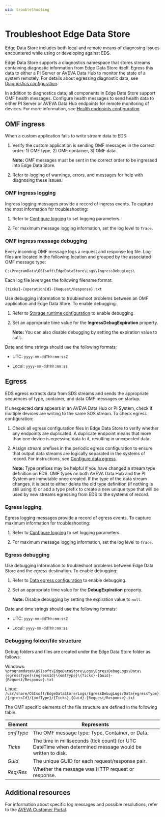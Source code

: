 ```yaml
---
uid: troubleShooting
---
```


# Troubleshoot Edge Data Store

Edge Data Store includes both local and remote means of diagnosing issues encountered while using or developing against EDS.

Edge Data Store supports a diagnostics namespace that stores streams containing diagnostic information from Edge Data Store itself. Egress this data to either a PI Server or AVEVA Data Hub to monitor the state of a system remotely. For details about egressing diagnostic data, see [Diagnostics configuration](xref:EdgeDataStoreDiagnostics).

In addition to diagnostics data, all components in Edge Data Store support OMF health messages. Configure health messages to send health data to either PI Server or AVEVA Data Hub endpoints for remote monitoring of devices. For more information, see [Health endpoints configuration](xref:HealthEndpointsConfiguration).

## OMF ingress

When a custom application fails to write stream data to EDS:

1. Verify the custom application is sending OMF messages in the correct order: 1) OMF type, 2) OMF container, 3) OMF data.

   **Note:** OMF messages must be sent in the correct order to be ingressed into Edge Data Store.

1. Refer to logging of warnings, errors, and messages for help with diagnosing these issues.

### OMF ingress logging

Ingress logging messages provide a record of ingress events. To capture the most information for troubleshooting:

1. Refer to [Configure logging](xref:LoggingConfig) to set logging parameters.

1. For maximum message logging information, set the log level to `Trace`.

### OMF ingress message debugging

Every incoming OMF message logs a request and response log file. Log files are located in the following location and grouped by the associated OMF message type:

`C:\ProgramData\OSIsoft\EdgeDataStore\Logs\IngressDebugLogs\`

Each log file leverages the following filename format:

`{ticks}-{operationId}-{Request/Response}.txt`

Use debugging information to troubleshoot problems between an OMF application and Edge Data Store. To enable debugging:

1. Refer to [Storage runtime configuration](xref:storageruntime) to enable debugging.

1. Set an appropriate time value for the **IngressDebugExpiration** property.

   **Note:** You can also disable debugging by setting the expiration value to `null`.

Date and time strings should use the following formats:

- UTC: `yyyy-mm-ddThh:mm:ssZ`

- Local: `yyyy-mm-ddThh:mm:ss`

## Egress

EDS egress extracts data from SDS streams and sends the appropriate sequences of type, container, and data OMF messages on startup.  

If unexpected data appears in an AVEVA Data Hub or PI System, check if multiple devices are writing to the same SDS stream. To check egress configuration:

1. Check all egress configuration files in Edge Data Store to verify whether any endpoints are duplicated. A duplicate endpoint means that more than one device is egressing data to it, resulting in unexpected data.

1. Assign stream prefixes in the periodic egress configuration to ensure that output data streams are logically separated in the systems of record. For instructions, see [Configure data egress](xref:configureEgress).

   **Note:** Type prefixes may be helpful if you have changed a stream type definition on EDS. OMF types on both AVEVA Data Hub and the PI System are immutable once created. If the type of the data stream changes, it is best to either delete the old type definition (if nothing is still using it) or add a type prefix to create a new unique type that will be used by new streams egressing from EDS to the systems of record.

### Egress logging

Egress logging messages provide a record of egress events. To capture maximum information for troubleshooting:

1. Refer to [Configure logging](xref:LoggingConfig) to set logging parameters.

1. For maximum message logging information, set the log level to `Trace`.

### Egress debugging

Use debugging information to troubleshoot problems between Edge Data Store and the egress destination. To enable debugging:

1. Refer to [Data egress configuration](xref:egress) to enable debugging.

1. Set an appropriate time value for the **DebugExpiration** property.

   **Note:** Disable debugging by setting the expiration value to `null`.

Date and time strings should use the following formats:

   - UTC: `yyyy-mm-ddThh:mm:ssZ`

   - Local: `yyyy-mm-ddThh:mm:ss`

### Debugging folder/file structure

Debug folders and files are created under the Edge Data Store folder as follows:

   Windows: `%programdata%\OSIsoft\EdgeDataStore\Logs\EgressDebugLogs\Data\{egressType}\{egressId}\{omfType}\{Ticks}-{Guid}-{Request/Response}.txt`

   Linux: `/usr/share/OSIsoft/EdgeDataStore/Logs/EgressDebugLogs/Data{egressType}/{egressId}/{omfType}/{Ticks}-{Guid}-{Request/Response}.txt`

The OMF specific elements of the file structure are defined in the following table.

| Element    | Represents                       |
|------------|----------------------------------|
| *omfType*  | The OMF message type: Type, Container, or Data.    |
| *Ticks*    | The time in milliseconds (tick count) for UTC DateTime when determined message would be written to disk.  |
| *Guid*     | The unique GUID for each request/response pair.     |
| *Req/Res*  | Whether the message was HTTP request or response.   |

## Additional resources

For information about specific log messages and possible resolutions, refer to the [AVEVA Customer Portal](https://my.osisoft.com/).
